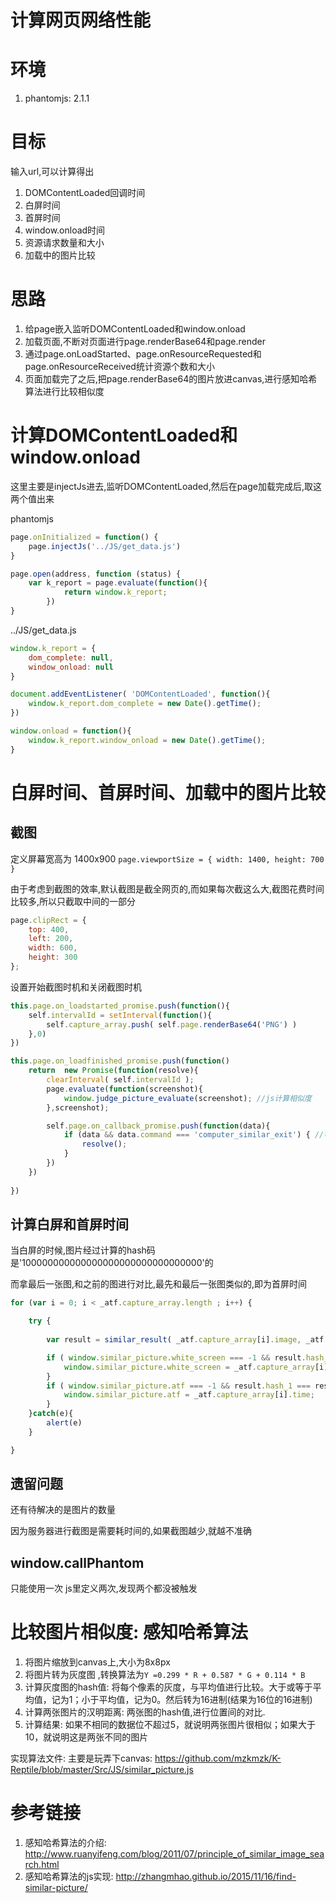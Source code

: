 # 计算网页网络性能

# 环境

1. phantomjs: 2.1.1

# 目标

输入url,可以计算得出

1. DOMContentLoaded回调时间
2. 白屏时间
3. 首屏时间
4. window.onload时间
5. 资源请求数量和大小
6. 加载中的图片比较

# 思路

1. 给page嵌入监听DOMContentLoaded和window.onload
2. 加载页面,不断对页面进行page.renderBase64和page.render
3. 通过page.onLoadStarted、page.onResourceRequested和page.onResourceReceived统计资源个数和大小
4. 页面加载完了之后,把page.renderBase64的图片放进canvas,进行感知哈希算法进行比较相似度

# 计算DOMContentLoaded和window.onload

这里主要是injectJs进去,监听DOMContentLoaded,然后在page加载完成后,取这两个值出来

phantomjs
```javascript
page.onInitialized = function() {
    page.injectJs('../JS/get_data.js')
}

page.open(address, function (status) {
    var k_report = page.evaluate(function(){
            return window.k_report;
        })
}
```

../JS/get_data.js
```javascript
window.k_report = {
    dom_complete: null,
    window_onload: null
}

document.addEventListener( 'DOMContentLoaded', function(){
    window.k_report.dom_complete = new Date().getTime();
})

window.onload = function(){
    window.k_report.window_onload = new Date().getTime();
}

```

# 白屏时间、首屏时间、加载中的图片比较

## 截图

定义屏幕宽高为 1400x900 `page.viewportSize = { width: 1400, height: 700 }`

由于考虑到截图的效率,默认截图是截全网页的,而如果每次截这么大,截图花费时间比较多,所以只截取中间的一部分

```javascript
page.clipRect = {
    top: 400,
    left: 200,
    width: 600,
    height: 300
};
```

设置开始截图时机和关闭截图时机

```javascript
this.page.on_loadstarted_promise.push(function(){
    self.intervalId = setInterval(function(){
        self.capture_array.push( self.page.renderBase64('PNG') ) 
    },0)
})

this.page.on_loadfinished_promise.push(function()
    return  new Promise(function(resolve){
        clearInterval( self.intervalId );
        page.evaluate(function(screenshot){              
            window.judge_picture_evaluate(screenshot); //js计算相似度
        },screenshot);

        self.page.on_callback_promise.push(function(data){
            if (data && data.command === 'computer_similar_exit') { //等待计算完毕
                resolve();
            }
        })            
    })
       
})    
```

## 计算白屏和首屏时间

当白屏的时候,图片经过计算的hash码是'100000000000000000000000000000000'的

而拿最后一张图,和之前的图进行对比,最先和最后一张图类似的,即为首屏时间

```javascript
for (var i = 0; i < _atf.capture_array.length ; i++) {

    try {
        
        var result = similar_result( _atf.capture_array[i].image, _atf.capture_array[ _atf.capture_array.length - 1 ].image )

        if ( window.similar_picture.white_screen === -1 && result.hash_1 !== '100000000000000000000000000000000' ) {
            window.similar_picture.white_screen = _atf.capture_array[i].time;
        }
        if ( window.similar_picture.atf === -1 && result.hash_1 === result.hash_2 ) {
            window.similar_picture.atf = _atf.capture_array[i].time;
        }    
    }catch(e){
        alert(e)
    }

}
```



## 遗留问题

还有待解决的是图片的数量

因为服务器进行截图是需要耗时间的,如果截图越少,就越不准确

## window.callPhantom 

只能使用一次 js里定义两次,发现两个都没被触发

# 比较图片相似度: 感知哈希算法

1. 将图片缩放到canvas上,大小为8x8px
2. 将图片转为灰度图 ,转换算法为`Y =0.299 * R + 0.587 * G + 0.114 * B`
3. 计算灰度图的hash值: 将每个像素的灰度，与平均值进行比较。大于或等于平均值，记为1；小于平均值，记为0。然后转为16进制(结果为16位的16进制) 
4. 计算两张图片的汉明距离: 两张图的hash值,进行位置间的对比.
5. 计算结果: 如果不相同的数据位不超过5，就说明两张图片很相似；如果大于10，就说明这是两张不同的图片

实现算法文件: 主要是玩弄下canvas: https://github.com/mzkmzk/K-Reptile/blob/master/Src/JS/similar_picture.js

# 参考链接 

1. 感知哈希算法的介绍: http://www.ruanyifeng.com/blog/2011/07/principle_of_similar_image_search.html
2. 感知哈希算法的js实现: http://zhangmhao.github.io/2015/11/16/find-similar-picture/


